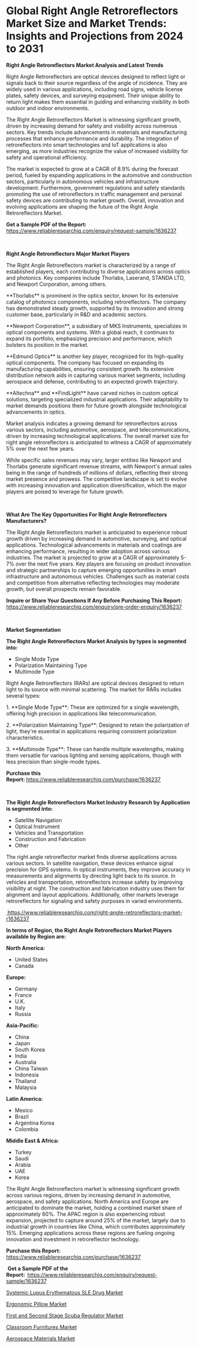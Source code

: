 <p><h1>Global Right Angle Retroreflectors Market Size and Market Trends: Insights and Projections from 2024 to 2031</h1></p><p><strong>Right Angle Retroreflectors Market Analysis and Latest Trends</strong></p>
<p><p>Right Angle Retroreflectors are optical devices designed to reflect light or signals back to their source regardless of the angle of incidence. They are widely used in various applications, including road signs, vehicle license plates, safety devices, and surveying equipment. Their unique ability to return light makes them essential in guiding and enhancing visibility in both outdoor and indoor environments.</p><p>The Right Angle Retroreflectors Market is witnessing significant growth, driven by increasing demand for safety and visibility across numerous sectors. Key trends include advancements in materials and manufacturing processes that enhance performance and durability. The integration of retroreflectors into smart technologies and IoT applications is also emerging, as more industries recognize the value of increased visibility for safety and operational efficiency.</p><p>The market is expected to grow at a CAGR of 8.9% during the forecast period, fueled by expanding applications in the automotive and construction sectors, particularly in autonomous vehicles and infrastructure development. Furthermore, government regulations and safety standards promoting the use of retroreflectors in traffic management and personal safety devices are contributing to market growth. Overall, innovation and evolving applications are shaping the future of the Right Angle Retroreflectors Market.</p></p>
<p><strong>Get a Sample PDF of the Report:&nbsp;</strong> <a href="https://www.reliableresearchiq.com/enquiry/request-sample/1636237">https://www.reliableresearchiq.com/enquiry/request-sample/1636237</a></p>
<p>&nbsp;</p>
<p><strong>Right Angle Retroreflectors Major Market Players</strong></p>
<p><p>The Right Angle Retroreflectors market is characterized by a range of established players, each contributing to diverse applications across optics and photonics. Key companies include Thorlabs, Laserand, STANDA LTD, and Newport Corporation, among others. </p><p>**Thorlabs** is prominent in the optics sector, known for its extensive catalog of photonics components, including retroreflectors. The company has demonstrated steady growth, supported by its innovation and strong customer base, particularly in R&D and academic sectors.</p><p>**Newport Corporation**, a subsidiary of MKS Instruments, specializes in optical components and systems. With a global reach, it continues to expand its portfolio, emphasizing precision and performance, which bolsters its position in the market.</p><p>**Edmund Optics** is another key player, recognized for its high-quality optical components. The company has focused on expanding its manufacturing capabilities, ensuring consistent growth. Its extensive distribution network aids in capturing various market segments, including aerospace and defense, contributing to an expected growth trajectory.</p><p>**Altechna** and **FindLight** have carved niches in custom optical solutions, targeting specialized industrial applications. Their adaptability to market demands positions them for future growth alongside technological advancements in optics.</p><p>Market analysis indicates a growing demand for retroreflectors across various sectors, including automotive, aerospace, and telecommunications, driven by increasing technological applications. The overall market size for right angle retroreflectors is anticipated to witness a CAGR of approximately 5% over the next few years.</p><p>While specific sales revenues may vary, larger entities like Newport and Thorlabs generate significant revenue streams, with Newport's annual sales being in the range of hundreds of millions of dollars, reflecting their strong market presence and prowess. The competitive landscape is set to evolve with increasing innovation and application diversification, which the major players are poised to leverage for future growth.</p></p>
<p>&nbsp;</p>
<p><strong>What Are The Key Opportunities For Right Angle Retroreflectors Manufacturers?</strong></p>
<p><p>The Right Angle Retroreflectors market is anticipated to experience robust growth driven by increasing demand in automotive, surveying, and optical applications. Technological advancements in materials and coatings are enhancing performance, resulting in wider adoption across various industries. The market is projected to grow at a CAGR of approximately 5-7% over the next five years. Key players are focusing on product innovation and strategic partnerships to capture emerging opportunities in smart infrastructure and autonomous vehicles. Challenges such as material costs and competition from alternative reflecting technologies may moderate growth, but overall prospects remain favorable.</p></p>
<p><strong>Inquire or Share Your Questions If Any Before Purchasing This Report:</strong> <a href="https://www.reliableresearchiq.com/enquiry/pre-order-enquiry/1636237">https://www.reliableresearchiq.com/enquiry/pre-order-enquiry/1636237</a></p>
<p>&nbsp;</p>
<p><strong>Market Segmentation</strong></p>
<p><strong>The Right Angle Retroreflectors Market Analysis by types is segmented into:</strong></p>
<p><ul><li>Single Mode Type</li><li>Polarization Maintaining Type</li><li>Multimode Type</li></ul></p>
<p><p>Right Angle Retroreflectors (RARs) are optical devices designed to return light to its source with minimal scattering. The market for RARs includes several types: </p><p>1. **Single Mode Type**: These are optimized for a single wavelength, offering high precision in applications like telecommunication.</p><p>2. **Polarization Maintaining Type**: Designed to retain the polarization of light, they're essential in applications requiring consistent polarization characteristics.</p><p>3. **Multimode Type**: These can handle multiple wavelengths, making them versatile for various lighting and sensing applications, though with less precision than single-mode types.</p></p>
<p><strong>Purchase this Report:&nbsp;</strong><a href="https://www.reliableresearchiq.com/purchase/1636237">https://www.reliableresearchiq.com/purchase/1636237</a></p>
<p>&nbsp;</p>
<p><strong>The Right Angle Retroreflectors Market Industry Research by Application is segmented into:</strong></p>
<p><ul><li>Satellite Navigation</li><li>Optical Instrument</li><li>Vehicles and Transportation</li><li>Construction and Fabrication</li><li>Other</li></ul></p>
<p><p>The right angle retroreflector market finds diverse applications across various sectors. In satellite navigation, these devices enhance signal precision for GPS systems. In optical instruments, they improve accuracy in measurements and alignments by directing light back to its source. In vehicles and transportation, retroreflectors increase safety by improving visibility at night. The construction and fabrication industry uses them for alignment and layout applications. Additionally, other markets leverage retroreflectors for signaling and safety purposes in varied environments.</p></p>
<p><a href="https://www.reliableresearchiq.com/right-angle-retroreflectors-market-r1636237">&nbsp;https://www.reliableresearchiq.com/right-angle-retroreflectors-market-r1636237</a></p>
<p><strong>In terms of Region, the Right Angle Retroreflectors Market Players available by Region are:</strong></p>
<p>
    <p> <strong> North America: </strong>
        <ul>
            <li>United States</li>
            <li>Canada</li>
        </ul>
        </p> 
    <p> <strong> Europe: </strong>
        <ul>
            <li>Germany</li>
            <li>France</li>
            <li>U.K.</li>
            <li>Italy</li>
            <li>Russia</li>
        </ul>
        </p> 
    <p> <strong> Asia-Pacific: </strong>
        <ul>
            <li>China</li>
            <li>Japan</li>
            <li>South Korea</li>
            <li>India</li>
            <li>Australia</li>
            <li>China Taiwan</li>
            <li>Indonesia</li>
            <li>Thailand</li>
            <li>Malaysia</li>
        </ul>
        </p> 
    <p> <strong> Latin America: </strong>
        <ul>
            <li>Mexico</li>
            <li>Brazil</li>
            <li>Argentina Korea</li>
            <li>Colombia</li>
        </ul>
        </p> 
    <p> <strong> Middle East & Africa: </strong>
        <ul>
            <li>Turkey</li>
            <li>Saudi</li>
            <li>Arabia</li>
            <li>UAE</li>
            <li>Korea</li>
        </ul>
    </p>
    </p>
<p><p>The Right Angle Retroreflectors market is witnessing significant growth across various regions, driven by increasing demand in automotive, aerospace, and safety applications. North America and Europe are anticipated to dominate the market, holding a combined market share of approximately 60%. The APAC region is also experiencing robust expansion, projected to capture around 25% of the market, largely due to industrial growth in countries like China, which contributes approximately 15%. Emerging applications across these regions are fueling ongoing innovation and investment in retroreflector technology.</p></p>
<p><strong>Purchase this Report: </strong><a href="https://www.reliableresearchiq.com/purchase/1636237">https://www.reliableresearchiq.com/purchase/1636237</a></p>
<p>&nbsp;<strong>Get a Sample PDF of the Report:&nbsp;&nbsp;</strong><a href="https://www.reliableresearchiq.com/enquiry/request-sample/1636237">https://www.reliableresearchiq.com/enquiry/request-sample/1636237</a></p>
<p><strong></strong></p>
<p><p><a href="https://medium.com/@sardarp081_19487/global-systemic-lupus-erythematous-sle-drug-market-sector-types-applications-market-player-5584ee0ce93e">Systemic Lupus Erythematous SLE Drug Market</a></p><p><a href="https://issuu.com/reportprime-2/docs/ergonomic-pillow-market-size-2030.p_641826bc79d6b9">Ergonomic Pillow Market</a></p><p><a href="https://medium.com/@sardarp081_19487/deep-dive-into-the-first-and-second-stage-scuba-regulator-market-itstrends-market-segmentation-d6ef1786647b?postPublishedType=repub">First and Second Stage Scuba Regulator Market</a></p><p><a href="https://issuu.com/reportprime-2/docs/classroom-furnitures-market-size-20_58c206b2d87dc0">Classroom Furnitures Market</a></p><p><a href="https://www.linkedin.com/pulse/global-perspectives-aerospace-materials-market-trends-mblpe">Aerospace Materials Market</a></p></p>
